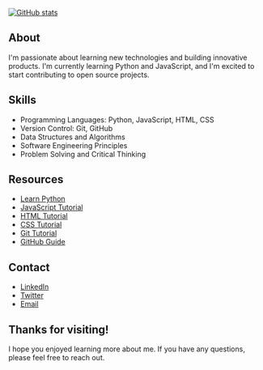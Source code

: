 

[![GitHub stats](https://github-readme-stats.vercel.app/api?username=thezahrand&show_avatar=true&theme=dark)](https://github.com/thezahrand)

## About

I'm passionate about learning new technologies and building innovative products. I'm currently learning Python and JavaScript, and I'm excited to start contributing to open source projects.


## Skills

* Programming Languages: Python, JavaScript, HTML, CSS
* Version Control: Git, GitHub
* Data Structures and Algorithms
* Software Engineering Principles
* Problem Solving and Critical Thinking

## Resources

* [Learn Python](https://www.learnpython.org/)
* [JavaScript Tutorial](https://www.javascript.com/)
* [HTML Tutorial](https://www.w3schools.com/html/)
* [CSS Tutorial](https://www.w3schools.com/css/)
* [Git Tutorial](https://try.github.io/)
* [GitHub Guide](https://guides.github.com/)

## Contact

* [LinkedIn](https://www.linkedin.com/in/thezahrand/)
* [Twitter](https://twitter.com/thezahrand)
* [Email](mailto:theonehzx@gmail.com)

## Thanks for visiting!

I hope you enjoyed learning more about me. If you have any questions, please feel free to reach out.

